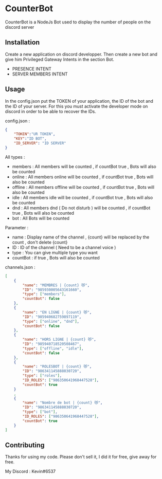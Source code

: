 # CounterBot

CounterBot is a NodeJs Bot used to display the number of people on the discord server

## Installation

Create a new application on discord developper. Then create a new bot and give him Privileged Gateway Intents in the section Bot.
- PRESENCE INTENT 
- SERVER MEMBERS INTENT

## Usage

In the config.json put the TOKEN of your application, the ID of the bot and the ID of your server. For this you must activate the developer mode on discord in order to be able to recover the IDs.

config.json : 
```json
{
    "TOKEN":"UR TOKEN",
    "KEY":"ID BOT",
    "ID_SERVER": "ID SERVER"
}
```
All types :
- members : All members will be counted , if countBot true , Bots will also be counted
- online : All members online will be counted , if countBot true , Bots will also be counted
- offline : All members offline will be counted , if countBot true , Bots will also be counted
- idle : All members idle will be counted , if countBot true , Bots will also be counted
- dnd : All members dnd ( Do not disturb ) will be counted , if countBot true , Bots will also be counted
- bot : All Bots will be counted

Parameter :
- name : Display name of the channel , {count} will be replaced by the count , don't delete {count}
- ID : ID of the channel ( Need to be a channel voice )
- type : You can give multiple type you want
- countBot : if true , Bots will also be counted

channels.json :
```json
[
    {
        "name": "MEMBRES | {count} 😻",
        "ID": "985930005643161660",
        "type": ["members"],
        "countBot": false
    },
    {
        "name": "EN LIGNE | {count} 😻",
        "ID": "985940682759897119",
        "type": ["online", "dnd"],
        "countBot": false
    },
    {
        "name": "HORS LIGNE | {count} 😻",
        "ID": "985940718520508467",
        "type": ["offline", "idle"],
        "countBot": false
    },
    {
        "name": "ROLESBOT | {count} 😻",
        "ID": "986341145888030720",
        "type": ["roles"],
        "ID_ROLES": ["986350641968447528"],
        "countBot": true
    }
    ,
    {
        "name": "Nombre de bot | {count} 😻",
        "ID": "986341145888030720",
        "type": ["bot"],
        "ID_ROLES": ["986350641968447528"],
        "countBot": true
    }
]
```

## Contributing
Thanks for using my code. Please don't sell it, I did it for free, give away for free.

My Discord : Kevin#6537